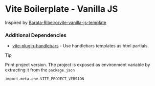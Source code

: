 # Vite Boilerplate - Vanilla JS

Inspired by [Barata-Ribeiro/vite-vanilla-js-template](https://github.com/Barata-Ribeiro/vite-vanilla-js-template)

### Additional Dependencies

- [vite-plugin-handlebars](https://github.com/alexlafroscia/vite-plugin-handlebars) - Use handlebars templates as html partials.

> [!TIP]
> Print project version.
> The project is exposed as environment variable by extracting it from the `package.json`
>
> ```shell
> import.meta.env.VITE_PROJECT_VERSION
> ```
